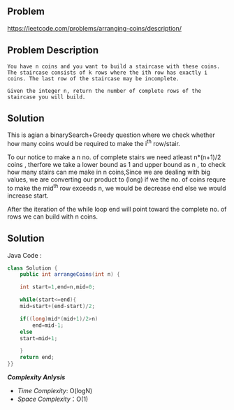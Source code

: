 ## Problem

https://leetcode.com/problems/arranging-coins/description/

## Problem Description

```
You have n coins and you want to build a staircase with these coins. The staircase consists of k rows where the ith row has exactly i coins. The last row of the staircase may be incomplete.

Given the integer n, return the number of complete rows of the staircase you will build.
```

## Solution

This is agian a binarySearch+Greedy question where we check whether how many coins would be required to make the i<sup>th</sup> row/stair.

To our notice to make a n no. of complete stairs we need atleast n*(n+1)/2 coins , therfore we take a lower bound as 1 and upper bound as n , to check how many stairs can me 
make in n coins,Since we are dealing with big values, we are converting our product to (long) if we the no. of coins requre to make the mid<sup>th</sup> row exceeds n, we would be decrease end else we would increase start.

After the iteration of the while loop end will point toward the complete no. of rows we can build with n coins. 

## Solution

Java Code :

```java
class Solution {
    public int arrangeCoins(int n) {

    int start=1,end=n,mid=0;

    while(start<=end){
    mid=start+(end-start)/2;

    if((long)mid*(mid+1)/2>n)
        end=mid-1;
    else
    start=mid+1;

    }
    return end;
}}
```

**_Complexity Anlysis_**

- _Time Complexity_: O(logN)
- _Space Complexity_：O(1)
